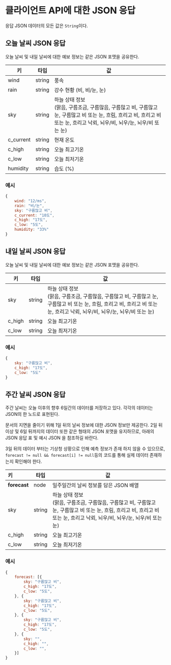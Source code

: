# 클라이언트 API에 대한 JSON 응답 
응답 JSON 데이터의 모든 값은 `String`이다.

## 오늘 날씨 JSON 응답 

오늘 날씨 및 내일 날씨에 대한 예보 정보는 같은 JSON 포맷을 공유한다. 

| 키        | 타입   | 값                                                           |
| --------- | ------ | ------------------------------------------------------------ |
| wind      | string | 풍속                                                         |
| rain      | string | 강수 현황 (비, 비/눈, 눈)                                    |
| sky       | string | 하늘 상태 정보<br />(맑음, 구름조금, 구름많음, 구름많고 비, 구름많고 눈, 구름많고 비 또는 눈, 흐림, 흐리고 비, 흐리고 비 또는 눈, 흐리고 낙뢰, 뇌우/비, 뇌우/눈, 뇌우/비 또는 눈) |
| c_current | string | 현재 온도                                                    |
| c_high    | string | 오늘 최고기온                                                |
| c_low     | string | 오늘 최저기온                                                |
| humidity  | string | 습도 (%)                                                     |

### 예시

```javascript
{
    wind: "12/ms",
    rain: "비/눈",
    sky: "구름많고 비",
    c_current: "10도",
    c_high: "17도",
    c_low: "5도",
    humidity: "33%"
}
```



##  내일 날씨 JSON 응답

오늘 날씨 및 내일 날씨에 대한 예보 정보는 같은 JSON 포맷을 공유한다. 

| 키        | 타입   | 값                                                           |
| --------- | ------ | ------------------------------------------------------------ |
| sky       | string | 하늘 상태 정보<br />(맑음, 구름조금, 구름많음, 구름많고 비, 구름많고 눈, 구름많고 비 또는 눈, 흐림, 흐리고 비, 흐리고 비 또는 눈, 흐리고 낙뢰, 뇌우/비, 뇌우/눈, 뇌우/비 또는 눈) |
| c_high    | string | 오늘 최고기온  |
| c_low     | string | 오늘 최저기온              |


### 예시

```javascript
{
    sky: "구름많고 비",
    c_high: "17도",
    c_low: "5도"
}
```



## 주간 날씨 JSON 응답

주간 날씨는 오늘 이후의 향후 6일간의 데이터를 저장하고 있다. 각각의 데이터는 JSON의 한 노드로 표현된다.

문서의 지면을 줄이기 위해 1일 뒤의 날씨 정보에 대한 JSON 정보만 제공한다. 2일 뒤 이상 및 6일 뒤까지의 데이터 또한 같은 형태의 JSON 포맷을 유지하므로, 아래의 JSON 응답 표 및 예시 JSON 을 참조하길 바란다.

3일 뒤의 데이터 부터는 기상청 상황으로 인해 예측 정보가 존재 하지 않을 수 있으므로, `forecast != null && forecast[i] != null`등의 코드를 통해 실제 데이터 존재하는지 확인해야 한다. 

| 키           | 타입   | 값                                |
| :----------- | ------ | --------------------------------- |
| **forecast** | node   | 일주일간의 날씨 정보를 담은 JSON 배열 |
| sky       | string | 하늘 상태 정보<br />(맑음, 구름조금, 구름많음, 구름많고 비, 구름많고 눈, 구름많고 비 또는 눈, 흐림, 흐리고 비, 흐리고 비 또는 눈, 흐리고 낙뢰, 뇌우/비, 뇌우/눈, 뇌우/비 또는 눈) |
| c_high    | string | 오늘 최고기온                                                |
| c_low     | string | 오늘 최저기온             |

### 예시

```javascript
{
    forecast: [{
        sky: "구름많고 비",
        c_high: "17도",
        c_low: "5도",
    }, {
        sky: "구름많고 비",
        c_high: "17도",
        c_low: "5도",
    }, {
        sky: "구름많고 비",
        c_high: "17도",
        c_low: "5도",
    }, {
        sky: "",
        c_high: "",
        c_low: "",
    }]
}
```


